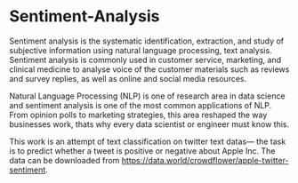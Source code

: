 # Sentiment-Analysis
Sentiment analysis is the systematic identification, extraction, and study of subjective information using natural language processing, text analysis. Sentiment analysis is commonly used in customer service, marketing, and clinical medicine to analyse voice of the customer materials such as reviews and survey replies, as well as online and social media resources.

Natural Language Processing (NLP) is one of research area in data science and sentiment analysis is one of the most common applications of NLP. From opinion polls to marketing strategies, this area reshaped the way businesses work, thats why every data scientist or engineer must know this. 

This work is an attempt of text classification on twitter text datas— the task is to predict whether a tweet is positive or negative about Apple Inc. The data can be downloaded from https://data.world/crowdflower/apple-twitter-sentiment.
